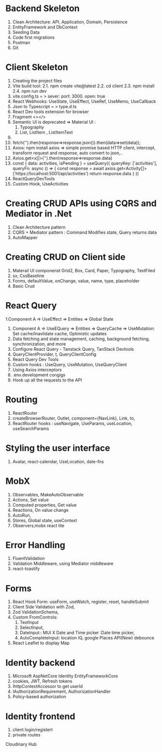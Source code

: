 # Backend Skeleton
1. Clean Architecture: API, Application, Domain, Persistence
2. EntityFramework and DbContext
3. Seeding Data
4. Code first migrations
5. Postman
6. Git

# Client Skeleton
1. Creating the project files
2. Vite build tool: 
	2.1. npm create vite@latest
	2.2. cd client
	2.3. npm install
	2.4. npm run dev
3. vite.config.ts = > sever: port: 3000. open: true
4. React Webhooks: UseState, UseEffect, UseRef, UseMemo, UseCallback
1. Json to Typescript = > type.d.ts
5. React Dev tools extension for browser
6. Fragment <></>
1. Semantic UI is deprecated => Material UI :
	1. Typography
	1. List, ListItem , ListItemText
1. 
1. fetch('').then(response=>response.json()).then(data=>set(data));
7. Axios: npm install axios => simple promise based HTTP client, intercept, transform request and response, auto convert to json,..
8. Axios.get<x[]>('').then(response=>response.data)
9.  const { data: activities, isPending } = useQuery({
    queryKey: ['activities'],
    queryFn: async () => {
      const response = await axios.get<Activity[]>('https://localhost:5001/api/activities')
      return response.data
    }
  })
10. ReactQueryDevTools 
11. Custom Hook, UseActivities


# Creating CRUD APIs using CQRS and Mediator in .Net
1. Clean Architecture pattern 
2. CQRS + Mediator pattern : Command Modifies state, Query returns data
3. AutoMapper

# Creating CRUD on Client side
1.  Materail UI componenst Grid2, Box, Card, Paper, Typography, TextFiled
2. sx, CssBaseline
3. Forms, defaultValue, onChange, value, name, type, placeholder
4. Basic Crud

# React Query
1.Component A => UseEffect => Entities => Global State 
1. Component A => UseEQuery => Entities => QueryCache => UseMutation: Set cache/Inavlidate cache, Optimistic updates
1. Data fetching and state management, caching, background fetching, synchronization, and more
1. Configure React Query - Tanstack Query, TanStack Devtools
2. QueryClientProvider, t, QueryClientConfig
1. React Query Dev Tools
3. Custom hooks : UseQuery, UseMutation, UseQueryClient
4. Using Axios interceptors
5. .env.development congigs
6. Hook up all the requests to the API

# Routing
1. ReactRouter 
2. createBrowserRouter, Outlet, component={NavLink},  Link, to, 
1. ReactRouter hooks : useNavigate, UseParams, useLocation, useSearchParams

# Styling the user interface
1. Avatar, react-calendar, UseLocation, date-fns

# MobX
1. Observables, MakeAutoObservable
2. Actions, Set value
3. Computed properties, Get value
4. Reactions, On value change
5. AutoRun,
6. Stores, Global state, useContext
7. Observers,mobx react lite

# Error Handling
1. FluentValidation
2. Validation Middleware, using Mediator middleware
3. react-toastify

# Forms
1. React Hook Form: useForm, useWatch, register, reset, handleSubmit
2. Client Side Validation with Zod,
3. Zod ValidationSchema, 
1. Custom FromControls:
	1. TextInput
	1. SelectInput, 
	1. DateInput:: MUI X Date and Time picker :Date time picker, 
	1. AutoCompleteInput: location IQ, google Places API(New)
debounce
4. React Leaflet to  display Map

# Identity backend
1. Microsoft AspNetCore Identity EntityFrameworkCore
1. cookies, JWT, Refresh tokens
1. IhttpContextAccessor to get userId
1. IAuthorizationRequirement, AuthorizationHandler
1. Policy-based authorization 

# Identity frontend
1. client login/registert
1. private routes










Cloudinary
Hub

